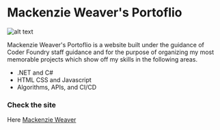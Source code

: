 # Mackenzie Weaver's Portoflio

![alt text](my_portfolio/portfolio/Assets/portfolio.png)

Mackenzie Weaver's Portoflio is a website built under the guidance of Coder Foundry staff guidance and for the purpose of organizing my most memorable projects which show off my skills in the following areas.

  - .NET and C#
  - HTML CSS and Javascript
  - Algorithms, APIs, and CI/CD
  
### Check the site

Here [Mackenzie Weaver](https://mackenzie-weaver.netlify.app/)
